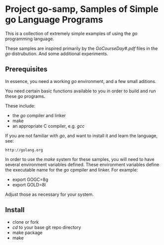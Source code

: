 Project go-samp, Samples of Simple go Language Programs
=======================================================
This is a collection of extremely simple examples of using the _go_ 
programming language.

These samples are inspired primarily by the _GoCourseDay#.pdf_ files in
the _go_ distrubution.  And some additional experiments.

Prerequisites
-------------

In essence, you need a working _go_ environment, and a few small aditions.

You need certain basic functions available to you in order to build and run
these _go_ programs.

These include:

* the _go_ compiler and linker
* make
* an appropriate C compiler, e.g. _gcc_

If you are not familiar with _go_, and want to install it and learn the 
language, see: 

	http://golang.org

In order to use the _make_ system for these samples, you will need to have
several environment variables defined.  These environment variables define
the executable name for the _go_ cpmpiler and linker.  For example:

* export GOGC=8g
* export GOLD=8l

Adjust those as necessary for your system.

Install
-------

* clone or fork
* _cd_ to your base git repo directory
* make package
* make

